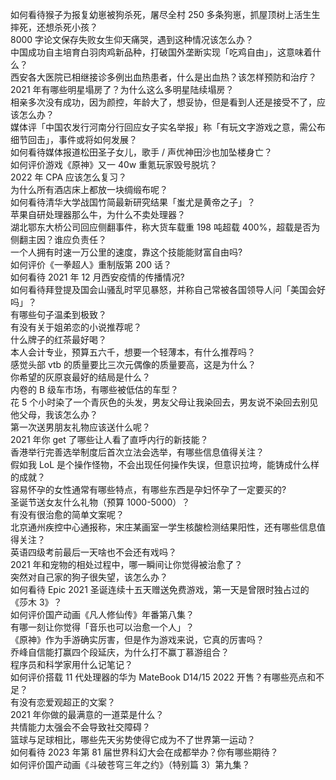 如何看待猴子为报复幼崽被狗杀死，屠尽全村 250 多条狗崽，抓屋顶树上活生生摔死，还想杀死小孩？  
8000 字论文保存失败女生仰天痛哭，遇到这种情况该怎么办？  
中国成功自主培育白羽肉鸡新品种，打破国外垄断实现「吃鸡自由」，这意味着什么？  
西安各大医院已相继接诊多例出血热患者，什么是出血热？该怎样预防和治疗？  
2021 年有哪些明星塌房了？为什么这么多明星陆续塌房？  
相亲多次没有成功，因为颜控，年龄大了，想妥协，但是看到人还是接受不了，应该怎么办？  
媒体评「中国农发行河南分行回应女子实名举报」称「有玩文字游戏之意，需公布细节回击」，事件或将如何发展？  
如何看待媒体报道松田圣子女儿，歌手 / 声优神田沙也加坠楼身亡？  
如何评价游戏《原神》又一 40w 重氪玩家毁号脱坑？  
2022 年 CPA 应该怎么复习？  
为什么所有酒店床上都放一块绸缎布呢？  
如何看待清华大学战国竹简最新研究结果「蚩尤是黄帝之子」？  
苹果自研处理器那么牛，为什么不卖处理器？  
湖北鄂东大桥公司回应侧翻事件，称大货车载重 198 吨超载 400%，超载是否为侧翻主因？谁应负责任？  
一个人拥有时速一万公里的速度，靠这个技能能财富自由吗?  
如何评价《一拳超人》重制版第 200 话？  
如何看待 2021 年 12 月西安疫情的传播情况?  
如何看待拜登提及国会山骚乱时罕见暴怒，并称自己常被各国领导人问「美国会好吗」？  
有哪些句子温柔到极致？  
有没有关于姐弟恋的小说推荐呢？  
什么牌子的红茶最好喝？  
本人会计专业，预算五六千，想要一个轻薄本，有什么推荐吗？  
感觉头部 vtb 的质量要比三次元偶像的质量要高，这是为什么？  
你希望的灰原哀最好的结局是什么？  
内卷的 B 级车市场，有哪些被低估的车型？  
花 5 个小时染了一个青灰色的头发，男友父母让我染回去，男友说不染回去别见他父母，我该怎么办？  
第一次送男朋友礼物应该送什么呢？  
2021 年你 get 了哪些让人看了直呼内行的新技能？  
香港举行完善选举制度后首次立法会选举，有哪些信息值得关注？  
假如我 LoL 是个操作怪物，不会出现任何操作失误，但意识拉垮，能铸成什么样的成就？  
容易怀孕的女性通常有哪些特点，有哪些东西是孕妇怀孕了一定要买的?  
圣诞节送女友什么礼物（预算 1000-5000）？  
有没有很治愈的简单文案呢？  
北京通州疾控中心通报称，宋庄某画室一学生核酸检测结果阳性，还有哪些信息值得关注？  
英语四级考前最后一天啥也不会还有戏吗？  
2021 年和宠物的相处过程中，哪一瞬间让你觉得被治愈了？  
突然对自己家的狗子很失望，该怎么办？  
如何看待 Epic 2021 圣诞连续十五天赠送免费游戏，第一天是曾限时独占过的《莎木 3》？  
如何评价国产动画《凡人修仙传》年番第八集？  
有哪一刻让你觉得「音乐也可以治愈一个人」？  
《原神》作为手游确实厉害，但是作为游戏来说，它真的厉害吗？  
乔峰自信能打赢四个段延庆，为什么打不赢丁慕游组合？  
程序员和科学家用什么记笔记？  
如何评价搭载 11 代处理器的华为 MateBook D14/15 2022 开售？有哪些亮点和不足？  
有没有恋爱观超正的文案？  
2021 年你做的最满意的一道菜是什么？  
共情能力太强会不会导致社交障碍？  
篮球与足球相比，哪些先天劣势使得它成为不了世界第一运动？  
如何看待 2023 年第 81 届世界科幻大会在成都举办？你有哪些期待？  
如何评价国产动画《斗破苍穹三年之约》（特别篇 3）第九集？  
